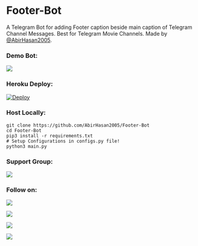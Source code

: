 # Footer-Bot
A Telegram Bot for adding Footer caption beside main caption of Telegram Channel Messages. Best for Telegram Movie Channels. Made by [@AbirHasan2005](https://github.com/AbirHasan2005/Footer-Bot).


### Demo Bot:
<a href="https://t.me/Footer_Bot"><img src="https://img.shields.io/badge/Telegram-Footer%20Bot-blue.svg?logo=telegram"></a>


### Heroku Deploy:
[![Deploy](https://www.herokucdn.com/deploy/button.svg)](https://heroku.com/deploy?template=https://github.com/lusifernoob/Footer-Bot)

### Host Locally:
```shell
git clone https://github.com/AbirHasan2005/Footer-Bot
cd Footer-Bot
pip3 install -r requirements.txt
# Setup Configurations in configs.py file!
python3 main.py
```

### Support Group:
<a href="https://t.me/DevsZone"><img src="https://img.shields.io/badge/Telegram-Join%20Telegram%20Group-blue.svg?logo=telegram"></a>

### Follow on:
<p align="left">
<a href="https://github.com/AbirHasan2005"><img src="https://img.shields.io/badge/GitHub-Follow%20on%20GitHub-inactive.svg?logo=github"></a>
</p>
<p align="left">
<a href="https://twitter.com/AbirHasan2005"><img src="https://img.shields.io/badge/Twitter-Follow%20on%20Twitter-informational.svg?logo=twitter"></a>
</p>
<p align="left">
<a href="https://facebook.com/AbirHasan2005"><img src="https://img.shields.io/badge/Facebook-Follow%20on%20Facebook-blue.svg?logo=facebook"></a>
</p>
<p align="left">
<a href="https://instagram.com/AbirHasan2005"><img src="https://img.shields.io/badge/Instagram-Follow%20on%20Instagram-important.svg?logo=instagram"></a>
</p>
